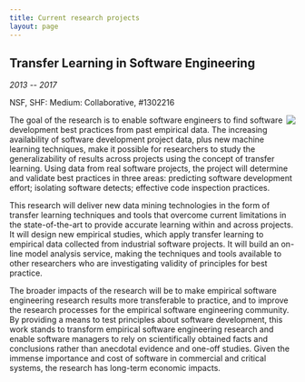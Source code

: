 ```yaml
---
title: Current research projects
layout: page
---
```


## Transfer Learning in Software Engineering

_2013 -- 2017_

NSF, SHF: Medium: Collaborative, #1302216

<img align=right src="{{site.baseurl}}/img/nsf1v.jpg">

The goal of the research is to enable software engineers to find software development best practices from past empirical data. The increasing availability of software development project data, plus new machine learning techniques, make it possible for researchers to study the generalizability of results across projects using the concept of transfer learning. Using data from real software projects, the project will determine and validate best practices in three areas: predicting software development effort; isolating software detects; effective code inspection practices.

This research will deliver new data mining technologies in the form of transfer learning techniques and tools that overcome current limitations in the state-of-the-art to provide accurate learning within and across projects. It will design new empirical studies, which apply transfer learning to empirical data collected from industrial software projects. It will build an on-line model analysis service, making the techniques and tools available to other researchers who are investigating validity of principles for best practice.

The broader impacts of the research will be to make empirical software engineering research results more transferable to practice, and to improve the research processes for the empirical software engineering community. By providing a means to test principles about software development, this work stands to transform empirical software engineering research and enable software managers to rely on scientifically obtained facts and conclusions rather than anecdotal evidence and one-off studies. Given the immense importance and cost of software in commercial and critical systems, the research has long-term economic impacts.
